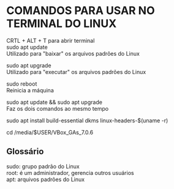 # COMANDOS PARA USAR NO TERMINAL DO LINUX
CRTL + ALT + T para abrir terminal <br> 
sudo apt update <br>
Utilizado para "baixar" os arquivos padrões do Linux <br>

sudo apt upgrade <br>
Utilizado para "executar" os arquivos padrões do Linux <br>

sudo reboot <br>
Reinicia a máquina <br>

sudo apt update && sudo apt upgrade <br>
Faz os dois comandos ao mesmo tempo

sudo apt install build-essential dkms linux-headers-$(uname -r) <br>

cd /media/$USER/VBox_GAs_7.0.6 <br>

## Glossário <br>
sudo: grupo padrão do Linux <br>
root: é um administrador, gerencia outros usuários  <br>
apt: arquivos padrões do Linux <br>
